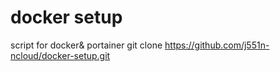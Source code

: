 # docker setup
 script for docker& portainer
git clone https://github.com/j551n-ncloud/docker-setup.git
